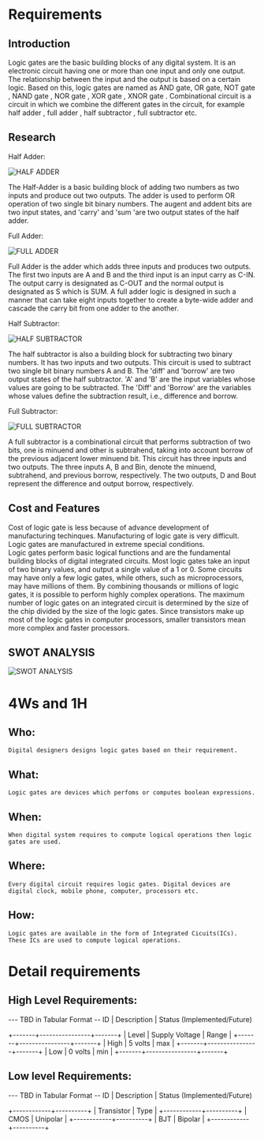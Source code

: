 # Requirements
## Introduction
	
  Logic gates are the basic building blocks of any digital system. It is an electronic circuit having one or more than one input and only one output. The relationship between the input and the output is based on a certain logic. Based on this, logic gates are named as AND gate, OR gate, NOT gate , NAND gate , NOR gate , XOR gate , XNOR gate .
	Combinational circuit is a circuit in which we combine the different gates in the circuit, for example half adder , full adder , half subtractor , full subtractor etc.

## Research
Half Adder:

![HALF ADDER]( https://www.researchgate.net/profile/Mahendra-Vucha-2/publication/261284864/figure/tbl1/AS:668856435630090@1536479209369/Truth-table-for-half-adder.png )

  The Half-Adder is a basic building block of adding two numbers as two inputs and produce out two outputs. 
	The adder is used to perform OR operation of two single bit binary numbers. 
	The augent and addent bits are two input states, and 'carry' and 'sum 'are two output states of the half adder.

Full Adder:

![FULL ADDER]( https://media.geeksforgeeks.org/wp-content/uploads/20201009113442/outputonlinepngtools4.png )

 Full Adder is the adder which adds three inputs and produces two outputs. The first two inputs are A and B and the third input is an input carry as C-IN. The output carry is   designated as C-OUT and the normal output is designated as S which is SUM.
	A full adder logic is designed in such a manner that can take eight inputs together to create a byte-wide adder and cascade the carry bit from one adder to the another.

Half Subtractor:

![HALF SUBTRACTOR]( https://static.javatpoint.com/tutorial/digital-electronics/images/half-subtractor2.png )

The half subtractor is also a building block for subtracting two binary numbers. It has two inputs and two outputs. This circuit is used to subtract two single bit binary numbers A and B. The 'diff' and 'borrow' are two output states of the half subtractor.
	'A' and 'B' are the input variables whose values are going to be subtracted.
	The 'Diff' and 'Borrow' are the variables whose values define the subtraction result, i.e., difference and borrow.
	
Full Subtractor:

![FULL SUBTRACTOR]( https://electricalvoice.com/wp-content/uploads/2018/05/full-subtractor-truth-table.jpg )

 A full subtractor is a combinational circuit that performs subtraction of two bits, one is minuend and other is subtrahend, taking into account borrow of the previous adjacent lower minuend bit. 
	This circuit has three inputs and two outputs. The three inputs A, B and Bin, denote the minuend, subtrahend, and previous borrow, respectively.
	The two outputs, D and Bout represent the difference and output borrow, respectively.
	
## Cost and Features
   Cost of logic gate is less because of advance development of manufacturing techinques. Manufacturing of logic gate is very difficult. Logic gates are manufactured in extreme special conditions. 	
   Logic gates perform basic logical functions and are the fundamental building blocks of digital integrated circuits. Most logic gates take an input of two binary values, and output a single value of a 1 or 0. Some circuits may have only a few logic gates, while others, such as microprocessors, may have millions of them.
   By combining thousands or millions of logic gates, it is possible to perform highly complex operations. The maximum number of logic gates on an integrated circuit is determined by the size of the chip divided by the size of the logic gates. Since transistors make up most of the logic gates in computer processors, smaller transistors mean more complex and faster processors.
 
## SWOT ANALYSIS

![SWOT ANALYSIS](https://user-images.githubusercontent.com/80352730/114198644-2cfc0480-9971-11eb-9ae4-3d0904169df5.jpg)

# 4Ws and 1H

## Who:

	Digital designers designs logic gates based on their requirement.

## What:

	Logic gates are devices which perfoms or computes boolean expressions.

## When:

	When digital system requires to compute logical operations then logic gates are used. 

## Where:

	Every digital circuit requires logic gates. Digital devices are digital clock, mobile phone, computer, processors etc.

## How:

	Logic gates are available in the form of Integrated Cicuits(ICs). These ICs are used to compute logical operations.

# Detail requirements

## High Level Requirements:

--- TBD in Tabular Format 
-- ID | Description | Status (Implemented/Future)

+-------+----------------+-------+
| Level | Supply Voltage | Range |
+-------+----------------+-------+
| High  | 5 volts        | max   |
+-------+----------------+-------+
| Low   | 0 volts        | min   |
+-------+----------------+-------+



##  Low level Requirements:
--- TBD in Tabular Format 
-- ID | Description | Status (Implemented/Future)



+------------+----------+
| Transistor | Type     |
+------------+----------+
| CMOS       | Unipolar |
+------------+----------+
| BJT        | Bipolar  |
+------------+----------+



